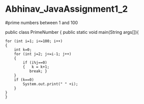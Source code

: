 # Abhinav_JavaAssignment1_2
#prime numbers between 1 and 100

public class PrimeNumber {
	public static void main(String args[]){
	
	for (int i=1; i<=100; i++)
	{
		int k=0;
		for (int j=2; j<=i-1; j++)
		{
			if (i%j==0)
			{	k = k+1;
			   break; }
		}
		if (k==0)
			System.out.print(" " +i);
		}
	}
	}
	
